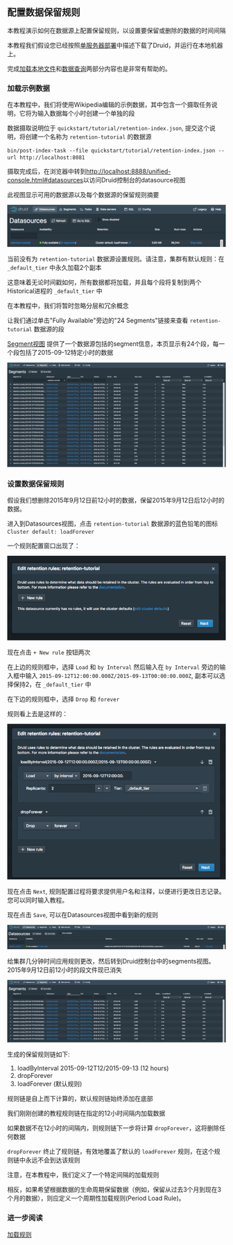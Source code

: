 <!-- toc -->

## 配置数据保留规则

本教程演示如何在数据源上配置保留规则，以设置要保留或删除的数据的时间间隔

本教程我们假设您已经按照[单服务器部署](../GettingStarted/chapter-3.md)中描述下载了Druid，并运行在本地机器上。

完成[加载本地文件](./chapter-1.md)和[数据查询](./chapter-4.md)两部分内容也是非常有帮助的。

### 加载示例数据

在本教程中，我们将使用Wikipedia编辑的示例数据，其中包含一个摄取任务说明，它将为输入数据每个小时创建一个单独的段

数据摄取说明位于 `quickstart/tutorial/retention-index.json`, 提交这个说明，将创建一个名称为 `retention-tutorial` 的数据源

```
bin/post-index-task --file quickstart/tutorial/retention-index.json --url http://localhost:8081
```

摄取完成后，在浏览器中转到[http://localhost:8888/unified-console.html#datasources](http://localhost:8888/unified-console.html#datasources)以访问Druid控制台的datasource视图

此视图显示可用的数据源以及每个数据源的保留规则摘要

![](img-6/tutorial-retention-01.png)

当前没有为 `retention-tutorial` 数据源设置规则。请注意，集群有默认规则：在 `_default_tier` 中永久加载2个副本

这意味着无论时间戳如何，所有数据都将加载，并且每个段将复制到两个Historical进程的 `_default_tier` 中

在本教程中，我们将暂时忽略分层和冗余概念

让我们通过单击"Fully Available"旁边的"24 Segments"链接来查看 `retention-tutorial` 数据源的段

[Segment视图](http://localhost:8888/unified-console.html#segments) 提供了一个数据源包括的segment信息，本页显示有24个段，每一个段包括了2015-09-12特定小时的数据

![](img-6/tutorial-retention-02.png)

### 设置数据保留规则

假设我们想删除2015年9月12日前12小时的数据，保留2015年9月12日后12小时的数据。

进入到Datasources视图，点击 `retention-tutorial` 数据源的蓝色铅笔的图标 `Cluster default: loadForever` 

一个规则配置窗口出现了：

![](img-6/tutorial-retention-03.png)

现在点击 `+ New rule` 按钮两次

在上边的规则框中，选择 `Load` 和 `by Interval` 然后输入在 `by Interval` 旁边的输入框中输入 `2015-09-12T12:00:00.000Z/2015-09-13T00:00:00.000Z`, 副本可以选择保持2，在 `_default_tier` 中

在下边的规则框中，选择 `Drop` 和 `forever` 

规则看上去是这样的：

![](img-6/tutorial-retention-04.png)

现在点击 `Next`, 规则配置过程将要求提供用户名和注释，以便进行更改日志记录。您可以同时输入教程。

现在点击 `Save`, 可以在Datasources视图中看到新的规则

![](img-6/tutorial-retention-05.png)

给集群几分钟时间应用规则更改，然后转到Druid控制台中的segments视图。2015年9月12日前12小时的段文件现已消失

![](img-6/tutorial-retention-06.png)

生成的保留规则链如下:

1. loadByInterval 2015-09-12T12/2015-09-13 (12 hours)
2. dropForever
3. loadForever (默认规则)

规则链是自上而下计算的，默认规则链始终添加在底部

我们刚刚创建的教程规则链在指定的12小时间隔内加载数据

如果数据不在12小时的间隔内，则规则链下一步将计算 `dropForever`，这将删除任何数据

`dropForever` 终止了规则链，有效地覆盖了默认的 `loadForever` 规则，在这个规则链中永远不会到达该规则

注意，在本教程中，我们定义了一个特定间隔的加载规则

相反，如果希望根据数据的生命周期保留数据（例如，保留从过去3个月到现在3个月的数据），则应定义一个周期性加载规则(Period Load Rule)。

### 进一步阅读
[加载规则]()